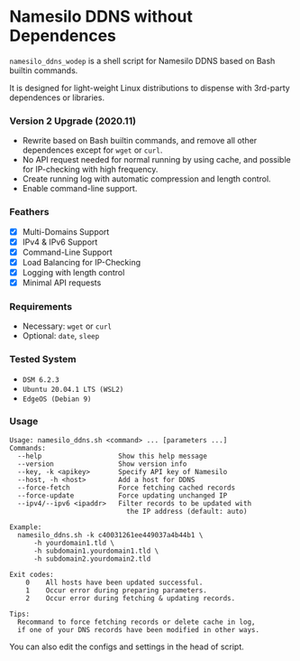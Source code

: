 Namesilo DDNS without Dependences
===================

`namesilo_ddns_wodep` is a shell script for Namesilo DDNS based on Bash builtin commands.

It is designed for light-weight Linux distributions to dispense with 3rd-party dependences or libraries.

### Version 2 Upgrade (2020.11)

* Rewrite based on Bash builtin commands, and remove all other dependences except for `wget` or `curl`.
* No API request needed for normal running by using cache, and possible for IP-checking with high frequency.
* Create running log with automatic compression and length control.
* Enable command-line support.

### Feathers

* [x] Multi-Domains Support
* [x] IPv4 & IPv6 Support
* [x] Command-Line Support
* [x] Load Balancing for IP-Checking
* [x] Logging with length control
* [x] Minimal API requests

### Requirements

* Necessary: `wget` or `curl`
* Optional:  `date`, `sleep`

### Tested System

* `DSM 6.2.3`
* `Ubuntu 20.04.1 LTS (WSL2)`
* `EdgeOS (Debian 9)`

### Usage

```
Usage: namesilo_ddns.sh <command> ... [parameters ...]
Commands:
  --help                   Show this help message
  --version                Show version info
  --key, -k <apikey>       Specify API key of Namesilo
  --host, -h <host>        Add a host for DDNS
  --force-fetch            Force fetching cached records
  --force-update           Force updating unchanged IP
  --ipv4/--ipv6 <ipaddr>   Filter records to be updated with
                             the IP address (default: auto)

Example:
  namesilo_ddns.sh -k c40031261ee449037a4b44b1 \
      -h yourdomain1.tld \
      -h subdomain1.yourdomain1.tld \
      -h subdomain2.yourdomain2.tld

Exit codes:
    0    All hosts have been updated successful.
    1    Occur error during preparing parameters.
    2    Occur error during fetching & updating records.

Tips:
  Recommand to force fetching records or delete cache in log,
  if one of your DNS records have been modified in other ways.
```

You can also edit the configs and settings in the head of script.
